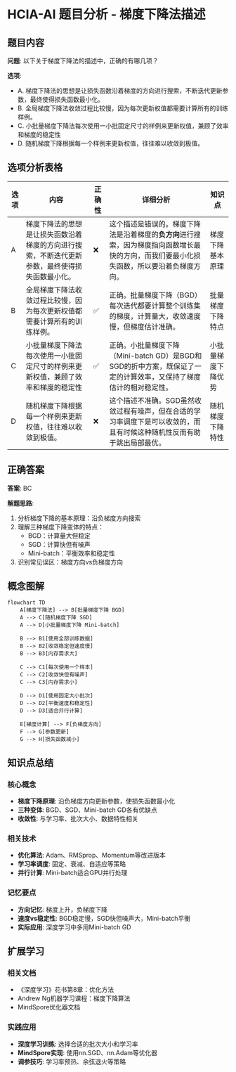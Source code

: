 # HCIA-AI 题目分析 - 梯度下降法描述

## 题目内容

**问题**: 以下关于梯度下降法的描述中，正确的有哪几项？

**选项**:
- A. 梯度下降法的思想是让损失函数沿着梯度的方向进行搜索，不断迭代更新参数，最终使得损失函数最小化。
- B. 全局梯度下降法收敛过程比较慢，因为每次更新权值都需要计算所有的训练样例。
- C. 小批量梯度下降法每次使用一小批固定尺寸的样例来更新权值，兼顾了效率和梯度的稳定性
- D. 随机梯度下降根据每一个样例来更新权值，往往难以收敛到极值。

## 选项分析表格

| 选项 | 内容 | 正确性 | 详细分析 | 知识点 |
|------|------|--------|----------|--------|
| A | 梯度下降法的思想是让损失函数沿着梯度的方向进行搜索，不断迭代更新参数，最终使得损失函数最小化。 | ❌ | 这个描述是错误的。梯度下降法是沿着梯度的**负方向**进行搜索，因为梯度指向函数增长最快的方向，而我们要最小化损失函数，所以要沿着负梯度方向。 | 梯度下降基本原理 |
| B | 全局梯度下降法收敛过程比较慢，因为每次更新权值都需要计算所有的训练样例。 | ✅ | 正确。批量梯度下降（BGD）每次迭代都要计算整个训练集的梯度，计算量大，收敛速度慢，但梯度估计准确。 | 批量梯度下降特点 |
| C | 小批量梯度下降法每次使用一小批固定尺寸的样例来更新权值，兼顾了效率和梯度的稳定性 | ✅ | 正确。小批量梯度下降（Mini-batch GD）是BGD和SGD的折中方案，既保证了一定的计算效率，又保持了梯度估计的相对稳定性。 | 小批量梯度下降优势 |
| D | 随机梯度下降根据每一个样例来更新权值，往往难以收敛到极值。 | ❌ | 这个描述不准确。SGD虽然收敛过程有噪声，但在合适的学习率调度下是可以收敛的，而且有时候这种随机性反而有助于跳出局部最优。 | 随机梯度下降特性 |

## 正确答案
**答案**: BC

**解题思路**: 
1. 分析梯度下降的基本原理：沿负梯度方向搜索
2. 理解三种梯度下降变体的特点：
   - BGD：计算量大但稳定
   - SGD：计算快但有噪声
   - Mini-batch：平衡效率和稳定性
3. 识别常见误区：梯度方向vs负梯度方向

## 概念图解

```mermaid
flowchart TD
    A[梯度下降法] --> B[批量梯度下降 BGD]
    A --> C[随机梯度下降 SGD]
    A --> D[小批量梯度下降 Mini-batch]
    
    B --> B1[使用全部训练数据]
    B --> B2[收敛稳定但速度慢]
    B --> B3[内存需求大]
    
    C --> C1[每次使用一个样本]
    C --> C2[收敛快但有噪声]
    C --> C3[内存需求小]
    
    D --> D1[使用固定大小批次]
    D --> D2[平衡速度和稳定性]
    D --> D3[适合并行计算]
    
    E[梯度计算] --> F[负梯度方向]
    F --> G[参数更新]
    G --> H[损失函数减小]
```

## 知识点总结

### 核心概念
- **梯度下降原理**: 沿负梯度方向更新参数，使损失函数最小化
- **三种变体**: BGD、SGD、Mini-batch GD各有优缺点
- **收敛性**: 与学习率、批次大小、数据特性相关

### 相关技术
- **优化算法**: Adam、RMSprop、Momentum等改进版本
- **学习率调度**: 固定、衰减、自适应等策略
- **并行计算**: Mini-batch适合GPU并行处理

### 记忆要点
- **方向记忆**: 梯度上升，负梯度下降
- **速度vs稳定性**: BGD稳定慢，SGD快但噪声大，Mini-batch平衡
- **实际应用**: 深度学习中多用Mini-batch GD

## 扩展学习

### 相关文档
- 《深度学习》花书第8章：优化方法
- Andrew Ng机器学习课程：梯度下降算法
- MindSpore优化器文档

### 实践应用
- **深度学习训练**: 选择合适的批次大小和学习率
- **MindSpore实现**: 使用nn.SGD、nn.Adam等优化器
- **调参技巧**: 学习率预热、余弦退火等策略